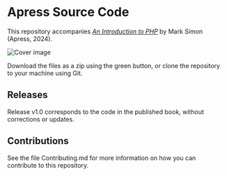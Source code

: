 # Apress Source Code

This repository accompanies [*An Introduction to PHP*](https://www.link.springer.com/book/10.1007/979-8-8688-0176-1) by Mark Simon (Apress, 2024).

[comment]: #cover
![Cover image](979-8-8688-0176-1_CoverFigure.jpg)

Download the files as a zip using the green button, or clone the repository to your machine using Git.

## Releases

Release v1.0 corresponds to the code in the published book, without corrections or updates.

## Contributions

See the file Contributing.md for more information on how you can contribute to this repository.